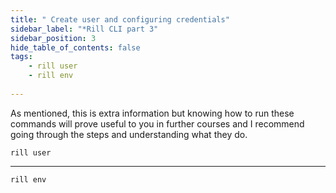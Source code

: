 ```yaml
---
title: " Create user and configuring credentials"
sidebar_label: "*Rill CLI part 3"
sidebar_position: 3
hide_table_of_contents: false
tags:
    - rill user
    - rill env
    
---
```


As mentioned, this is extra information but knowing how to run these commands will prove useful to you in further courses and I recommend going through the steps and understanding what they do.

```
rill user 
```



---

```
rill env
```